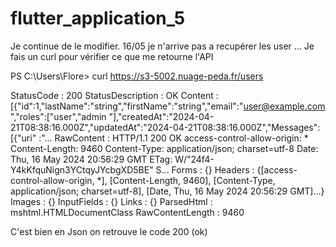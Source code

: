 # flutter_application_5

Je continue de le modifier. 
16/05 je n'arrive pas a recupérer les user ...
Je fais un curl pour vérifier ce que me retourne l'API

PS C:\Users\Flore> curl https://s3-5002.nuage-peda.fr/users


StatusCode        : 200
StatusDescription : OK
Content           : [{"id":1,"lastName":"string","firstName":"string","email":"user@example.com","roles":["user","admin
                    "],"createdAt":"2024-04-21T08:38:16.000Z","updatedAt":"2024-04-21T08:38:16.000Z","Messages":[{"uri"
                    :"...
RawContent        : HTTP/1.1 200 OK
                    access-control-allow-origin: *
                    Content-Length: 9460
                    Content-Type: application/json; charset=utf-8
                    Date: Thu, 16 May 2024 20:56:29 GMT
                    ETag: W/"24f4-Y4kKfquNign3YCtqyJYcbgXD5BE"
                    S...
Forms             : {}
Headers           : {[access-control-allow-origin, *], [Content-Length, 9460], [Content-Type, application/json;
                    charset=utf-8], [Date, Thu, 16 May 2024 20:56:29 GMT]...}
Images            : {}
InputFields       : {}
Links             : {}
ParsedHtml        : mshtml.HTMLDocumentClass
RawContentLength  : 9460

C'est bien en Json on retrouve le code 200 (ok) 
